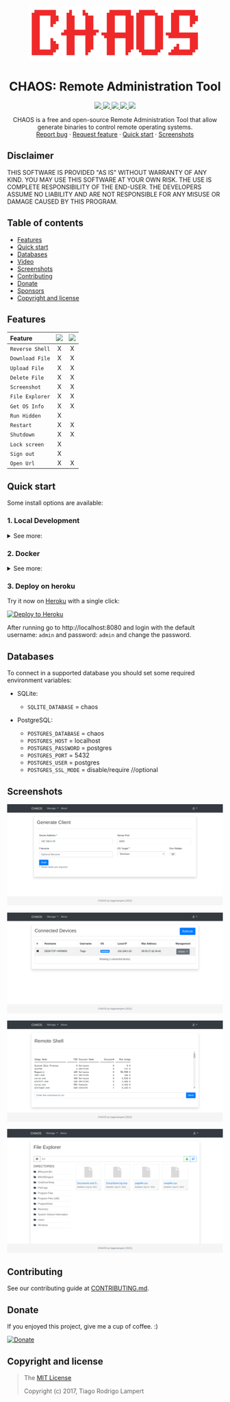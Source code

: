 <p align="center">
  <a href="#">
    <img src="https://raw.githubusercontent.com/tiagorlampert/CHAOS/master/public/logo.png" alt="CHAOS logo" width="400" height="130">
  </a>
</p>

<h1 align="center">CHAOS: Remote Administration Tool</h1>
<p align="center">
  <a href="https://golang.org/">
    <img src="https://img.shields.io/badge/Golang-1.18+-blue.svg?style=flat-square">
  </a>
    <a href="https://github.com/tiagorlampert/CHAOS/releases">
    <img src="https://img.shields.io/badge/Release-v5 Beta-red.svg?style=flat-square">
  </a>
  <a href="https://github.com/tiagorlampert/CHAOS/blob/master/LICENSE">
    <img src="https://img.shields.io/badge/License-MIT-yellow.svg?style=flat-square">
  </a>
  <a href="https://hub.docker.com/r/tiagorlampert/chaos">
    <img src="https://img.shields.io/docker/pulls/tiagorlampert/chaos.svg?style=flat-square">
  </a>
    <a href="https://opensource.org">
    <img src="https://img.shields.io/badge/Open%20Source-%E2%9D%A4-brightgreen.svg?style=flat-square">
  </a>
</p>

<p align="center">
  CHAOS is a free and open-source Remote Administration Tool that allow generate binaries to control remote operating systems.
  <br>
  <a href="https://github.com/tiagorlampert/chaos/issues/new">Report bug</a>
  ·
  <a href="https://github.com/tiagorlampert/chaos/issues/new">Request feature</a>
  ·
  <a href="#quick-start">Quick start</a>
  ·
  <a href="#screenshots">Screenshots</a>
</p>


## Disclaimer

THIS SOFTWARE IS PROVIDED "AS IS" WITHOUT WARRANTY OF ANY KIND. YOU MAY USE THIS SOFTWARE AT YOUR OWN RISK. THE USE IS COMPLETE RESPONSIBILITY OF THE END-USER. THE DEVELOPERS ASSUME NO LIABILITY AND ARE NOT RESPONSIBLE FOR ANY MISUSE OR DAMAGE CAUSED BY THIS PROGRAM.


## Table of contents

- [Features](#features)
- [Quick start](#quick-start)
- [Databases](#databases)
- [Video](#video)
- [Screenshots](#screenshots)
- [Contributing](#contributing)
- [Donate](#donate)
- [Sponsors](#sponsors)
- [Copyright and license](#copyright-and-license)

## Features

| Feature         |  <img src="https://img.shields.io/badge/Windows-0078D6?style=for-the-badge&logo=windows&logoColor=white"/>   |  <img src="https://img.shields.io/badge/Linux-FCC624?style=for-the-badge&logo=linux&logoColor=black"/> |
|:----------------|:-------:|:------:|
| `Reverse Shell` |    X    |    X   |
| `Download File` |    X    |    X   |
| `Upload File`   |    X    |    X   |
| `Delete File`   |    X    |    X   |
| `Screenshot`    |    X    |    X   |
| `File Explorer` |    X    |    X   |
| `Get OS Info`   |    X    |    X   |
| `Run Hidden`    |    X    |        |
| `Restart`       |    X    |    X   |
| `Shutdown`      |    X    |    X   |
| `Lock screen`   |    X    |        |
| `Sign out`      |    X    |        |
| `Open Url`      |    X    |    X   |

## Quick start

Some install options are available:

### 1. Local Development
<details>
  <summary>See more:</summary>

```bash
# Install dependencies
$ sudo apt install golang git -y

# Get this repository
$ git clone https://github.com/tiagorlampert/CHAOS

# Go into the repository
$ cd CHAOS/

# Run
$ PORT=8080 SQLITE_DATABASE=chaos go run cmd/chaos/main.go
```

</details>

### 2. Docker
<details>
  <summary>See more:</summary>

#### Linux
```bash
# Create a shared directory between the host and container
$ mkdir ~/chaos-container

$ docker run -it -v ~/chaos-container:/database/ -v ~/chaos-container:/temp/ \
  -e PORT=8080 -e SQLITE_DATABASE=chaos -p 8080:8080 tiagorlampert/chaos:latest
```

#### Windows
```bash
# Create a shared directory between the host and container
$ md c:\chaos-container

$ docker run -it -v c:/chaos-container:/database/ -v c:/chaos-container:/temp/ -e PORT=8080 -e SQLITE_DATABASE=chaos -p 8080:8080 tiagorlampert/chaos:latest
```

</details>

### 3. Deploy on heroku

Try it now on [Heroku](https://www.heroku.com/) with a single click:

[![Deploy to Heroku](https://www.herokucdn.com/deploy/button.svg)](https://heroku.com/deploy)

After running go to http://localhost:8080 and login with the default username: `admin` and password: `admin` and change the password.

## Databases

To connect in a supported database you should set some required environment variables:

* SQLite:
  * `SQLITE_DATABASE` = chaos

* PostgreSQL:
  * `POSTGRES_DATABASE` = chaos
  * `POSTGRES_HOST` = localhost
  * `POSTGRES_PASSWORD` = postgres
  * `POSTGRES_PORT` = 5432
  * `POSTGRES_USER` = postgres
  * `POSTGRES_SSL_MODE` = disable/require //optional

## Screenshots
![generate](public/generate.png)

![devices](public/devices.png)

![shell](public/shell.png)

![explorer](public/explorer.png)

## Contributing
See our contributing guide at [CONTRIBUTING.md](../master/CONTRIBUTING.md).

## Donate
If you enjoyed this project, give me a cup of coffee. :)

[![Donate](https://www.paypalobjects.com/en_US/i/btn/btn_donateCC_LG.gif)](https://www.paypal.com/cgi-bin/webscr?cmd=_donations&business=SG83FSKPKCRJ6&currency_code=USD&source=url)

## Copyright and license

>The [MIT License](https://github.com/tiagorlampert/CHAOS/blob/master/LICENSE)
>
>Copyright (c) 2017, Tiago Rodrigo Lampert
>
